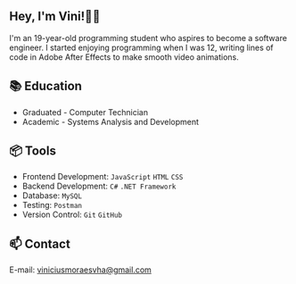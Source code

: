 ## Hey, I'm Vini!👋🏻
I'm an 19-year-old programming student who aspires to become a software engineer. I started enjoying programming when I was 12, writing lines of code in Adobe After Effects to make smooth video animations.

## 📚 Education
- Graduated - Computer Technician
- Academic - Systems Analysis and Development

## 📦 Tools

- Frontend Development: ```JavaScript``` ```HTML``` ```CSS``` <br>
- Backend Development: ```C#``` ```.NET Framework``` <br>
- Database: ```MySQL``` <br>
- Testing: ```Postman``` <br>
- Version Control: ```Git``` ```GitHub``` <br>

## 📫 Contact
E-mail: viniciusmoraesvha@gmail.com
